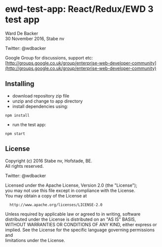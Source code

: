 # ewd-test-app: React/Redux/EWD 3 test app

Ward De Backer  
30 November 2016, Stabe nv

Twitter: @wdbacker

Google Group for discussions, support etc: [http://groups.google.co.uk/group/enterprise-web-developer-community](http://groups.google.co.uk/group/enterprise-web-developer-community)


## Installing

- download repository zip file
- unzip and change to app directory
- install dependencies using:
```
npm install
```
- run the test app:
```
npm start
```

## License

 Copyright (c) 2016
 Stabe nv, Hofstade, BE.                                                      
 All rights reserved.                                                     

  Twitter: @wdbacker


  Licensed under the Apache License, Version 2.0 (the "License");          
  you may not use this file except in compliance with the License.         
  You may obtain a copy of the License at                                  

      http://www.apache.org/licenses/LICENSE-2.0                           

  Unless required by applicable law or agreed to in writing, software      
  distributed under the License is distributed on an "AS IS" BASIS,        
  WITHOUT WARRANTIES OR CONDITIONS OF ANY KIND, either express or implied.
  See the License for the specific language governing permissions and      
  limitations under the License.
